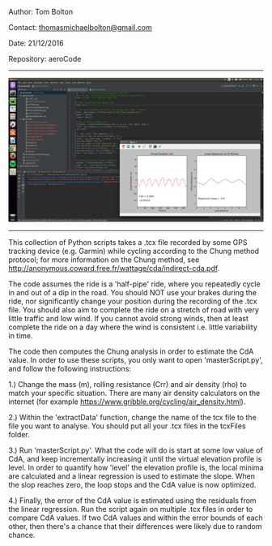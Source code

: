 Author: Tom Bolton

Contact: thomasmichaelbolton@gmail.com

Date: 21/12/2016

Repository: aeroCode

---

![alt text](https://github.com/TomBolton/aeroCode/blob/master/aeroCode_screenshot.png "Screenshot of Chung analysis using aeroCode")

---

This collection of Python scripts takes a .tcx file recorded by some GPS tracking device (e.g. Garmin) while cycling according to the Chung method protocol; for more information on the Chung method, see http://anonymous.coward.free.fr/wattage/cda/indirect-cda.pdf. 

The code assumes the ride is a 'half-pipe' ride, where you repeatedly cycle in and out of a dip in the road. You should NOT use your brakes during the ride, nor significantly change your position during the recording of the .tcx file. You should also aim to complete the ride on a stretch of road with very little traffic and low wind. If you cannot avoid strong winds, then at least complete the ride on a day where the wind is consistent i.e. little variability in time.

The code then computes the Chung analysis in order to estimate the CdA value. In order to use these scripts, you only want to open 'masterScript.py', and follow the following instructions:

1.) Change the mass (m), rolling resistance (Crr) and air density (rho) to match your specific situation. There are many air density calculators on the internet (for example https://www.gribble.org/cycling/air_density.html).

2.) Within the 'extractData' function, change the  name of the tcx file to the file you want to analyse. You should put all your .tcx files in the tcxFiles folder.

3.) Run 'masterScript.py'. What the code will do is start at some low value of CdA, and keep incrementally increasing it until the virtual elevation profile is level. In order to quantify how 'level' the elevation profile is, the local minima are calculated and a linear regression is used to estimate the slope. When the slop reaches zero, the loop stops and the CdA value is now optimized.

4.) Finally, the error of the CdA value is estimated using the residuals from the linear regression. Run the script again on multiple .tcx files in order to compare CdA values. If two CdA values and within the error bounds of each other, then there's a chance that their differences were likely due to random chance.
